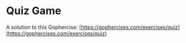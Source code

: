 # Quiz Game

A solution to this Gophercise: [https://gophercises.com/exercises/quiz](https://gophercises.com/exercises/quiz)
